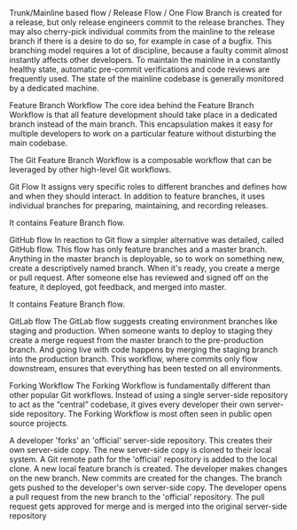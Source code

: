 Trunk/Mainline based flow / Release Flow / One Flow
Branch is created for a release, but only release engineers commit to the release branches. They may also cherry-pick individual commits from the mainline to the release branch if there is a desire to do so, for example in case of a bugfix. This branching model requires a lot of discipline, because a faulty commit almost instantly affects other developers. To maintain the mainline in a constantly healthy state, automatic pre-commit verifications and code reviews are frequently used. The state of the mainline codebase is generally monitored by a dedicated machine.



Feature Branch Workflow
The core idea behind the Feature Branch Workflow is that all feature development should take place in a dedicated branch instead of the main branch. This encapsulation makes it easy for multiple developers to work on a particular feature without disturbing the main codebase.

The Git Feature Branch Workflow is a composable workflow that can be leveraged by other high-level Git workflows.



Git Flow
It assigns very specific roles to different branches and defines how and when they should interact. In addition to feature branches, it uses individual branches for preparing, maintaining, and recording releases.

It contains Feature Branch flow.



GitHub flow
In reaction to Git flow a simpler alternative was detailed, called GitHub flow. This flow has only feature branches and a master branch. Anything in the master branch is deployable, so to work on something new, create a descriptively named branch. When it's ready, you create a merge or pull request. After someone else has reviewed and signed off on the feature, it deployed, got feedback, and merged into master.

It contains Feature Branch flow.



GitLab flow
The GitLab flow suggests creating environment branches like staging and production. When someone wants to deploy to staging they create a merge request from the master branch to the pre-production branch. And going live with code happens by merging the staging branch into the production branch. This workflow, where commits only flow downstream, ensures that everything has been tested on all environments.



Forking Workflow
The Forking Workflow is fundamentally different than other popular Git workflows. Instead of using a single server-side repository to act as the “central” codebase, it gives every developer their own server-side repository. The Forking Workflow is most often seen in public open source projects.

A developer 'forks' an 'official' server-side repository. This creates their own server-side copy.
The new server-side copy is cloned to their local system.
A Git remote path for the 'official' repository is added to the local clone.
A new local feature branch is created.
The developer makes changes on the new branch.
New commits are created for the changes.
The branch gets pushed to the developer's own server-side copy.
The developer opens a pull request from the new branch to the 'official' repository.
The pull request gets approved for merge and is merged into the original server-side repository
